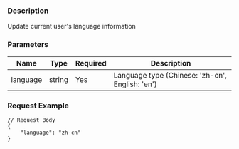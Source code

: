 ### Description

Update current user's language information

### Parameters

| Name        | Type   | Required | Description                                     |
|-------------|--------|----------|-------------------------------------------------|
| language    | string | Yes      | Language type (Chinese: 'zh-cn', English: 'en') |

### Request Example

```json5
// Request Body
{
    "language": "zh-cn"
}
```
